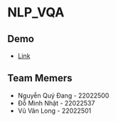 # NLP_VQA

## Demo
- [Link](https://huggingface.co/spaces/triphuong57/paligemma_ft_v1)

## Team Memers
- Nguyễn Quý Đang - 22022500 
- Đỗ Minh Nhật - 22022537
- Vũ Vân Long - 22022501
